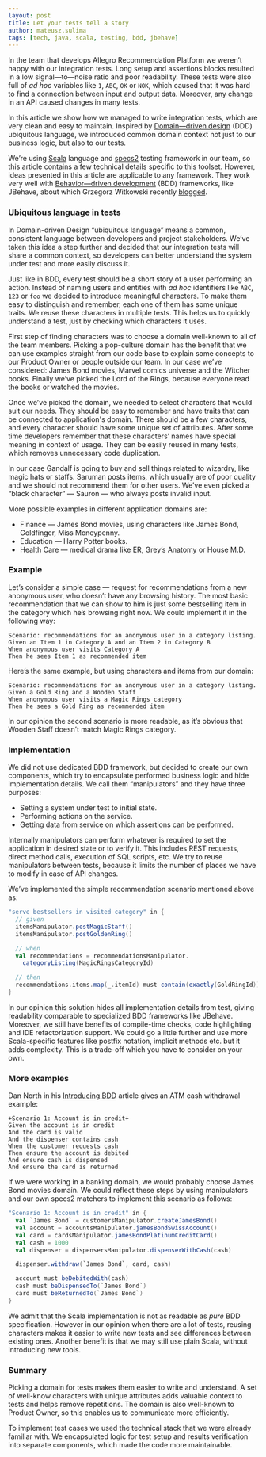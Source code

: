 ```yaml
---
layout: post
title: Let your tests tell a story
author: mateusz.sulima
tags: [tech, java, scala, testing, bdd, jbehave]
---
```


In the team that develops Allegro Recommendation Platform we weren’t happy with our integration tests. Long setup and
assertions blocks resulted in a low signal—to—noise ratio and poor readability. These tests were also full of _ad hoc_
variables like `1`, `ABC`, `OK` or `NOK`, which caused that it was hard to find a connection between input and output
data. Moreover, any change in an API caused changes in many tests.

In this article we show how we managed to write integration tests, which are very clean and easy to maintain. Inspired
by [Domain—driven design](https://en.wikipedia.org/wiki/Domain-driven_design) (DDD) ubiquitous language, we introduced
common domain context not just to our business logic, but also to our tests.

We’re using [Scala](http://www.scala-lang.org/) language and [specs2](https://etorreborre.github.io/specs2/) testing
framework in our team, so this article contains a few technical details specific to this toolset. However, ideas
presented in this article are applicable to any framework. They work very well with
[Behavior—driven development](https://en.wikipedia.org/wiki/Behavior-driven_development) (BDD) frameworks, like JBehave,
about which Grzegorz Witkowski recently
[blogged](http://allegrotech.io/acceptance-testing-with-jbehave-and-gradle.html).

### Ubiquitous language in tests

In Domain-driven Design “ubiquitous language” means a common, consistent language between developers and project
stakeholders. We’ve taken this idea a step further and decided that our integration tests will share a common context,
so developers can better understand the system under test and more easily discuss it.

Just like in BDD, every test should be a short story of a user performing an action. Instead of naming users and entities
with _ad hoc_ identifiers like `ABC`, `123` or `foo` we decided to introduce meaningful characters.
To make them easy to distinguish and remember, each one of them has some unique traits.
We reuse these characters in multiple tests. This helps us to quickly understand a test, just by checking which characters it uses.

First step of finding characters was to choose a domain well-known to all of the team members. Picking a pop-culture
domain has the benefit that we can use examples straight from our code base to explain some concepts to our Product Owner
or people outside our team. In our case we’ve considered: James Bond movies, Marvel comics universe
and the Witcher books. Finally we’ve picked the Lord of the Rings, because everyone read the books or watched the movies.

Once we’ve picked the domain, we needed to select characters that would suit our needs. They should be easy to remember
and have traits that can be connected to application's domain. There should be a few characters, and every character
should have some unique set of attributes. After some time developers remember that these characters’ names have
special meaning in context of usage. They can be easily reused in many tests, which removes unnecessary code duplication.

In our case Gandalf is going to buy and sell things related to wizardry, like magic hats or staffs. Saruman posts items,
which usually are of poor quality and we should not recommend them for other users. We’ve even picked a
“black character” — Sauron — who always posts invalid input.

More possible examples in different application domains are:

- Finance — James Bond movies, using characters like James Bond, Goldfinger, Miss Moneypenny.
- Education — Harry Potter books.
- Health Care — medical drama like ER, Grey’s Anatomy or House M.D.

### Example

Let’s consider a simple case — request for recommendations from a new anonymous user, who doesn’t have any browsing
history. The most basic recommendation that we can show to him is just some bestselling item in the category which he’s
browsing right now. We could implement it in the following way:

    Scenario: recommendations for an anonymous user in a category listing.
    Given an Item 1 in Category A and an Item 2 in Category B
    When anonymous user visits Category A
    Then he sees Item 1 as recommended item

Here’s the same example, but using characters and items from our domain:

    Scenario: recommendations for an anonymous user in a category listing.
    Given a Gold Ring and a Wooden Staff
    When anonymous user visits a Magic Rings category
    Then he sees a Gold Ring as recommended item

In our opinion the second scenario is more readable, as it’s obvious that Wooden Staff doesn’t match Magic Rings
category.

### Implementation

We did not use dedicated BDD framework, but decided to create our own components, which try to encapsulate performed
business logic and hide implementation details. We call them “manipulators” and they have three purposes:

- Setting a system under test to initial state.
- Performing actions on the service.
- Getting data from service on which assertions can be performed.

Internally manipulators can perform whatever is required to set the application in desired state or to verify it.
This includes REST requests, direct method calls, execution of SQL scripts, etc. We try to reuse manipulators between
tests, because it limits the number of places we have to modify in case of API changes.

We’ve implemented the simple recommendation scenario mentioned above as:

```scala
"serve bestsellers in visited category" in {
  // given
  itemsManipulator.postMagicStaff()
  itemsManipulator.postGoldenRing()

  // when
  val recommendations = recommendationsManipulator.
    categoryListing(MagicRingsCategoryId)

  // then
  recommendations.items.map(_.itemId) must contain(exactly(GoldRingId))
}
```

In our opinion this solution hides all implementation details from test, giving readability comparable to specialized
BDD frameworks like JBehave. Moreover, we still have benefits of compile-time checks, code highlighting and IDE
refactorization support. We could go a little further and use more Scala-specific features like postfix notation,
implicit methods etc. but it adds complexity. This is a trade-off which you have to consider on your own.

### More examples

Dan North in his [Introducing BDD](http://dannorth.net/introducing-bdd/) article gives an ATM cash withdrawal example:

    +Scenario 1: Account is in credit+
    Given the account is in credit
    And the card is valid
    And the dispenser contains cash
    When the customer requests cash
    Then ensure the account is debited
    And ensure cash is dispensed
    And ensure the card is returned

If we were working in a banking domain, we would probably choose James Bond movies domain. We could reflect these steps
by using manipulators and our own specs2 matchers to implement this scenario as follows:

```scala
"Scenario 1: Account is in credit" in {
  val `James Bond` = customersManipulator.createJamesBond()
  val account = accountsManipulator.jamesBondSwissAccount()
  val card = cardsManipulator.jamesBondPlatinumCreditCard()
  val cash = 1000
  val dispenser = dispensersManipulator.dispenserWithCash(cash)

  dispenser.withdraw(`James Bond`, card, cash)

  account must beDebitedWith(cash)
  cash must beDispensedTo(`James Bond`)
  card must beReturnedTo(`James Bond`)
}
```

We admit that the Scala implementation is not as readable as _pure_ BDD specification. However in our opinion when there
are a lot of tests, reusing characters makes it easier to write new tests and see differences between existing ones.
Another benefit is that we may still use plain Scala, without introducing new tools.

### Summary

Picking a domain for tests makes them easier to write and understand. A set of well-know characters with unique
attributes adds valuable context to tests and helps remove repetitions. The domain is also well-known to
Product Owner, so this enables us to communicate more efficiently.

To implement test cases we used the technical stack that we were already familiar with. We encapsulated logic for
test setup and results verification into separate components, which made the code more maintainable.
